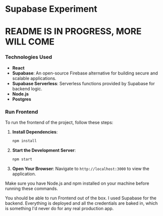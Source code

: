 # Supabase Experiment

# README IS IN PROGRESS, MORE WILL COME

### Technologies Used

- **React**
- **Supabase**: An open-source Firebase alternative for building secure and scalable applications.
- **Supabase Serverless**: Serverless functions provided by Supabase for backend logic.
- **Node.js**
- **Postgres**

### Run Frontend
To run the frontend of the project, follow these steps:

1. **Install Dependencies**:
    ```bash
    npm install
    ```

2. **Start the Development Server**:
    ```bash
    npm start
    ```

3. **Open Your Browser**:
    Navigate to `http://localhost:3000` to view the application.

Make sure you have Node.js and npm installed on your machine before running these commands.

You should be able to run Frontend out of the box. I used Supabase for the backend. Everything is deployed and all the credentials are baked in, which is something I'd never do for any real production app.

